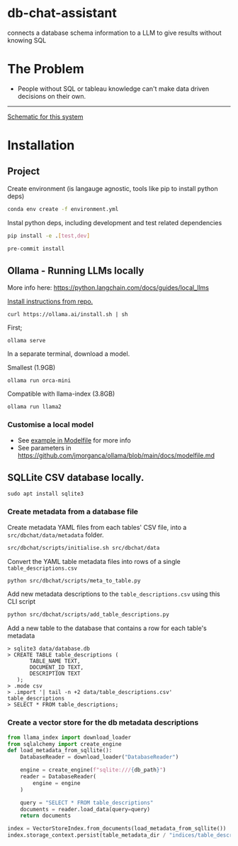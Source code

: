 # db-chat-assistant
connects a database schema information to a LLM to give results without knowing SQL

# The Problem
- People without SQL or tableau knowledge can't make data driven decisions on their own.

---

[Schematic for this system](https://app.diagrams.net/#G1JNsvPrjDpMweYzJn9UKzID2g3g04YQyP)


# Installation

## Project

Create environment (is langauge agnostic, tools like pip to install python deps)
```bash
conda env create -f environment.yml
```

Instal python deps, including development and test related dependencies
```bash
pip install -e .[test,dev]
```

```bash
pre-commit install
```
## Ollama - Running LLMs locally

More info here: https://python.langchain.com/docs/guides/local_llms

[Install instructions from repo.](https://github.com/jmorganca/ollama)
```
curl https://ollama.ai/install.sh | sh
```
First;
```
ollama serve
```

In a separate terminal, download a model.

Smallest (1.9GB)
```
ollama run orca-mini
```

Compatible with llama-index (3.8GB)
```
ollama run llama2
```

### Customise a local model

- See [example in Modelfile](src/dbchat/models/ollama-llama2-reranker) for more info
- See parameters in https://github.com/jmorganca/ollama/blob/main/docs/modelfile.md


## SQLLite CSV database locally.

```
sudo apt install sqlite3
```



### Create metadata from a database file

Create metadata YAML files from each tables' CSV file, into a `src/dbchat/data/metadata` folder.
```bash
src/dbchat/scripts/initialise.sh src/dbchat/data
```

Convert the YAML table metadata files into rows of a single `table_descriptions.csv`
```bash
python src/dbchat/scripts/meta_to_table.py
```

Add new metadata descriptions to the `table_descriptions.csv` using this CLI script
```bash
python src/dbchat/scripts/add_table_descriptions.py
```

Add a new table to the database that contains a row for each table's metadata
```
> sqlite3 data/database.db
> CREATE TABLE table_descriptions (
       TABLE_NAME TEXT,
       DOCUMENT_ID TEXT,
       DESCRIPTION TEXT
   );
> .mode csv
> .import '| tail -n +2 data/table_descriptions.csv' table_descriptions
> SELECT * FROM table_descriptions;
```

### Create a vector store for the db metadata descriptions

```python
from llama_index import download_loader
from sqlalchemy import create_engine
def load_metadata_from_sqllite():
    DatabaseReader = download_loader("DatabaseReader")

    engine = create_engine(f"sqlite:///{db_path}")
    reader = DatabaseReader(
        engine = engine
    )

    query = "SELECT * FROM table_descriptions"
    documents = reader.load_data(query=query)
    return documents

index = VectorStoreIndex.from_documents(load_metadata_from_sqllite())
index.storage_context.persist(table_metadata_dir / "indices/table_descriptions")
```
